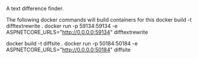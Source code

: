 A text difference finder.

The following docker commands will build containers for this
docker build -t difftextrewrite .
docker run -p 59134:59134 -e ASPNETCORE_URLS="http://0.0.0.0:59134" difftextrewrite

docker build -t diffsite .
docker run -p 50184:50184 -e ASPNETCORE_URLS="http://0.0.0.0:50184" diffsite
